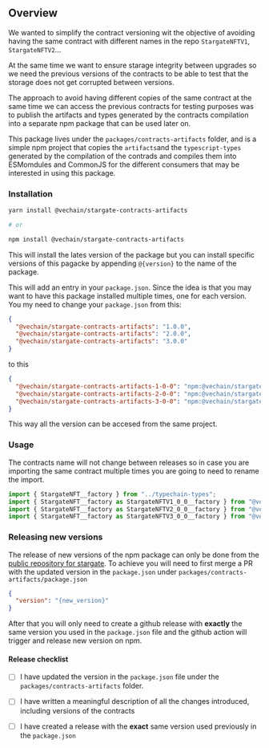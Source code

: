 ## Overview

We wanted to simplify the contract versioning wit the objective of avoiding having the same contract with different names in the repo `StargateNFTV1`, `StargateNFTV2`...

At the same time we want to ensure starage integrity between upgrades so we need the previous versions of the contracts to be able to test that the storage does not get corrupted between versions.

The approach to avoid having different copies of the same contract at the same time we can access the previous contracts for testing purposes was to publish the artifacts and types generated by the contracts compilation into a separate npm package that can be used later on.

This package lives under the `packages/contracts-artifacts` folder, and is a simple npm project that copies the `artifacts`and the `typescript-types` generated by the compilation of the contrads and compiles them into ESMomdules and CommonJS for the different consumers that may be interested in using this package.

### Installation

```sh
yarn install @vechain/stargate-contracts-artifacts

# or

npm install @vechain/stargate-contracts-artifacts
```

This will install the lates version of the package but you can install specific versions of this pagacke by appending `@{version}` to the name of the package.

This will add an entry in your `package.json`. Since the idea is that you may want to have this package installed multiple times, one for each version. You my need to change your `package.json` from this:

```json
{
  "@vechain/stargate-contracts-artifacts": "1.0.0",
  "@vechain/stargate-contracts-artifacts": "2.0.0",
  "@vechain/stargate-contracts-artifacts": "3.0.0"
}
```

to this

```json
{
  "@vechain/stargate-contracts-artifacts-1-0-0": "npm:@vechain/stargate-contracts-artifacts@1.0.0",
  "@vechain/stargate-contracts-artifacts-2-0-0": "npm:@vechain/stargate-contracts-artifacts@2.0.0",
  "@vechain/stargate-contracts-artifacts-3-0-0": "npm:@vechain/stargate-contracts-artifacts@3.0.0"
}
```

This way all the version can be accesed from the same project.

### Usage

The contracts name will not change between releases so in case you are importing the same contract multiple times you are going to need to rename the import.

```ts
import { StargateNFT__factory } from "../typechain-types";
import { StargateNFT__factory as StargateNFTV1_0_0__factory } from "@vechain/stargate-contracts-artifacts-1-0-0";
import { StargateNFT__factory as StargateNFTV2_0_0__factory } from "@vechain/stargate-contracts-artifacts-2-0-0";
import { StargateNFT__factory as StargateNFTV3_0_0__factory } from "@vechain/stargate-contracts-artifacts-3-0-0";
```

### Releasing new versions

The release of new versions of the npm package can only be done from the [public repository for stargate](https://github.com/vechain/stargate-contracts). To achieve you will need to first merge a PR with the updated version in the `package.json` under `packages/contracts-artifacts/package.json`

```json
{
  "version": "{new_version}"
}
```

After that you will only need to create a github release with **exactly** the same version you used in the `package.json` file and the github action will trigger and release new version on npm.

#### Release checklist

- [ ] I have updated the version in the `package.json` file under the `packages/contracts-artifacts` folder.

- [ ] I have written a meaningful description of all the changes introduced, including versions of the contracts

- [ ] I have created a release with the **exact** same version used previously in the `package.json`
